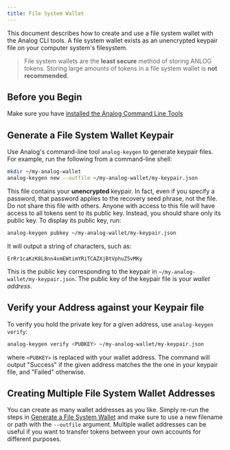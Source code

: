 ```yaml
---
title: File System Wallet
---
```


This document describes how to create and use a file system wallet with the
Analog CLI tools. A file system wallet exists as an unencrypted keypair file
on your computer system's filesystem.

> File system wallets are the **least secure** method of storing ANLOG tokens. Storing large amounts of tokens in a file system wallet is **not recommended**.

## Before you Begin

Make sure you have
[installed the Analog Command Line Tools](../cli/install-analog-cli-tools.md)

## Generate a File System Wallet Keypair

Use Analog's command-line tool `analog-keygen` to generate keypair files. For
example, run the following from a command-line shell:

```bash
mkdir ~/my-analog-wallet
analog-keygen new --outfile ~/my-analog-wallet/my-keypair.json
```

This file contains your **unencrypted** keypair. In fact, even if you specify
a password, that password applies to the recovery seed phrase, not the file. Do
not share this file with others. Anyone with access to this file will have access
to all tokens sent to its public key. Instead, you should share only its public
key. To display its public key, run:

```bash
analog-keygen pubkey ~/my-analog-wallet/my-keypair.json
```

It will output a string of characters, such as:

```text
ErRr1caKzK8L8nn4xmEWtimYRiTCAZXjBtVphuZ5vMKy
```

This is the public key corresponding to the keypair in
`~/my-analog-wallet/my-keypair.json`. The public key of the keypair file is
your _wallet address_.

## Verify your Address against your Keypair file

To verify you hold the private key for a given address, use
`analog-keygen verify`:

```bash
analog-keygen verify <PUBKEY> ~/my-analog-wallet/my-keypair.json
```

where `<PUBKEY>` is replaced with your wallet address.
The command will output "Success" if the given address matches the
the one in your keypair file, and "Failed" otherwise.

## Creating Multiple File System Wallet Addresses

You can create as many wallet addresses as you like. Simply re-run the
steps in [Generate a File System Wallet](#generate-a-file-system-wallet-keypair)
and make sure to use a new filename or path with the `--outfile` argument.
Multiple wallet addresses can be useful if you want to transfer tokens between
your own accounts for different purposes.
